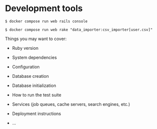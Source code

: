 # Development tools

```
$ docker compose run web rails console
```
```
$ docker compose run web rake "data_importer:csv_importer[user.csv]"
```



Things you may want to cover:

* Ruby version

* System dependencies

* Configuration

* Database creation

* Database initialization

* How to run the test suite

* Services (job queues, cache servers, search engines, etc.)

* Deployment instructions

* ...
